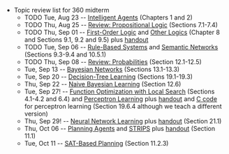 - Topic review list for 360 midterm
	- TODO Tue, Aug 23 -- [Intelligent Agents](http://idm-lab.org/wiki/360-Fall22/index.php/Main/Schedule?action=download&upname=Intelligent_Agents.pdf) (Chapters 1 and 2)
	- TODO Thu, Aug 25 -- [Review: Propositional Logic](http://idm-lab.org/wiki/360-Fall22/index.php/Main/Schedule?action=download&upname=Propositional_Logic.pdf) (Sections 7.1-7.4)
	- TODO Thu, Sep 01 -- [First-Order Logic](http://idm-lab.org/wiki/360-Fall22/index.php/Main/Schedule?action=download&upname=First_Order_Logic.pdf) and [Other Logics](http://idm-lab.org/wiki/360-Fall22/index.php/Main/Schedule?action=download&upname=Fuzzy_and_Temporal_Logic.pdf) (Chapter 8 and Sections 9.1, 9.2 and 9.5) plus [handout](http://idm-lab.org/wiki/360-Fall22/index.php/Main/Schedule?action=download&upname=fol.pdf)
	- TODO Tue, Sep 06 -- [Rule-Based Systems](http://idm-lab.org/wiki/360-Fall22/index.php/Main/Schedule?action=download&upname=Rule-Based_Systems.pdf) and [Semantic Networks](http://idm-lab.org/wiki/360-Fall22/index.php/Main/Schedule?action=download&upname=Semantic_Networks.pdf) (Sections 9.3-9.4 and 10.5.1)
	- TODO Thu, Sep 08 -- [Review: Probabilities](http://idm-lab.org/wiki/360-Fall22/index.php/Main/Schedule?action=download&upname=Probabilities.pdf) (Section 12.1-12.5)
	- Tue, Sep 13 -- [Bayesian Networks](http://idm-lab.org/wiki/360-Fall22/index.php/Main/Schedule?action=download&upname=Bayesian_Networks.pdf) (Sections 13.1-13.3)
	- Tue, Sep 20 -- [Decision-Tree Learning](http://idm-lab.org/wiki/360-Fall22/index.php/Main/Schedule?action=download&upname=Decision_Trees.pdf) (Sections 19.1-19.3)
	- Thu, Sep 22 -- [Naive Bayesian Learning](http://idm-lab.org/wiki/360-Fall22/index.php/Main/Schedule?action=download&upname=Naive_Bayesian_Learning.pdf) (Section 12.6)
	- Tue, Sep 27! -- [Function Optimization with Local Search](http://idm-lab.org/wiki/360-Fall22/index.php/Main/Schedule?action=download&upname=Local_Search.pdf) (Sections 4.1-4.2 and 6.4) and [Perceptron Learning](http://idm-lab.org/wiki/360-Fall22/index.php/Main/Schedule?action=download&upname=Perceptrons.pdf) plus [handout](http://idm-lab.org/wiki/360-Fall22/index.php/Main/Schedule?action=download&upname=Perceptron_Learning.pdf) and [C code](http://idm-lab.org/wiki/360-Fall22/index.php/Main/Schedule?action=download&upname=Perceptron_Learning.txt) for perceptron learning (Section 19.6.4 although we teach a different version)
	- Thu, Sep 29! -- [Neural Network Learning](http://idm-lab.org/wiki/360-Fall22/index.php/Main/Schedule?action=download&upname=Neural_Networks.pdf) plus [handout](http://idm-lab.org/wiki/360-Fall22/index.php/Main/Schedule?action=download&upname=neuralnetworks.pdf) (Section 21.1)
	- Thu, Oct 06 -- [Planning Agents](http://idm-lab.org/wiki/360-Fall22/index.php/Main/Schedule?action=download&upname=Planning_Agents.pdf) and [STRIPS](http://idm-lab.org/wiki/360-Fall22/index.php/Main/Schedule?action=download&upname=Strips.pdf) plus [handout](http://idm-lab.org/wiki/360-Fall22/index.php/Main/Schedule?action=download&upname=strips-handout.pdf) (Section 11.1)
	- Tue, Oct 11 -- [SAT-Based Planning](http://idm-lab.org/wiki/360-Fall22/index.php/Main/Schedule?action=download&upname=SAT-Based_Planning.pdf) (Section 11.2.3)